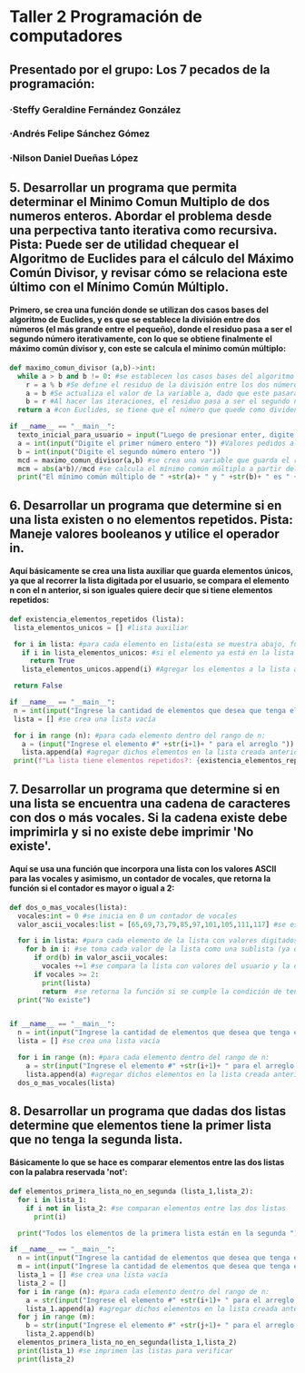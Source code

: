 # Taller 2 Programación de computadores
## Presentado por el grupo: Los 7 pecados de la programación:
### ·Steffy Geraldine Fernández González
### ·Andrés Felipe Sánchez Gómez 
### ·Nilson Daniel Dueñas López

## 5. Desarrollar un programa que permita determinar el Minimo Comun Multiplo de dos numeros enteros. Abordar el problema desde una perpectiva tanto iterativa como recursiva. Pista: Puede ser de utilidad chequear el Algoritmo de Euclides para el cálculo del Máximo Común Divisor, y revisar cómo se relaciona este último con el Mínimo Común Múltiplo.
#### Primero, se crea una función donde se utilizan dos casos bases del algoritmo de Euclides, y es que se establece la división entre dos números (el más grande entre el pequeño), donde el residuo pasa a ser el segundo número iterativamente, con lo que se obtiene finalmente el máximo común divisor y, con este se calcula el mínimo común múltiplo:
```python
def maximo_comun_divisor (a,b)->int:
  while a > b and b != 0: #se establecen los casos bases del algoritmo de Euclides
    r = a % b #Se define el residuo de la división entre los dos números enteros que digita el usuario
    a = b #Se actualiza el valor de la variable a, dado que este pasará a ser el segundo número iterativamente
    b = r #Al hacer las iteraciones, el residuo pasa a ser el segundo numero, es decir, el divisor
  return a #con Euclides, se tiene que el número que quede como dividendo cuando el residuo sea igual a 0, este será el maximo comun divisor.

if __name__ == "__main__":
  texto_inicial_para_usuario = input("Luego de presionar enter, digite dos números, el primero mayor que el segundo ")
  a = int(input("Digite el primer número entero ")) #Valores pedidos al usuario
  b = int(input("Digite el segundo número entero "))
  mcd = maximo_comun_divisor(a,b) #se crea una variable que guarda el retorno de la funcion del maximo comun divisor
  mcm = abs(a*b)//mcd #se calcula el mínimo común múltiplo a partir del máximo común divisor
  print("El mínimo común múltiplo de " +str(a)+ " y " +str(b)+ " es " +str(mcm))
  ```
 ## 6. Desarrollar un programa que determine si en una lista existen o no elementos repetidos. Pista: Maneje valores booleanos y utilice el operador in.
 #### Aquí básicamente se crea una lista auxiliar que guarda elementos únicos, ya que al recorrer la lista digitada por el usuario, se compara el elemento n con el n anterior, si son iguales quiere decir que si tiene elementos repetidos:
 ```python
 def existencia_elementos_repetidos (lista):
  lista_elementos_unicos = [] #lista auxiliar

  for i in lista: #para cada elemento en lista(esta se muestra abajo, fuera de la función)
    if i in lista_elementos_unicos: #si el elemento ya está en la lista auxiliar, hay elementos repetidos
      return True
    lista_elementos_unicos.append(i) #Agregar los elementos a la lista auxiliar

  return False

if __name__ == "__main__":
  n = int(input("Ingrese la cantidad de elementos que desea que tenga el arreglo ")) #se ingresa por teclado la cantidad que el usuario quiera
  lista = [] #se crea una lista vacía

  for i in range (n): #para cada elemento dentro del rango de n:
    a = (input("Ingrese el elemento #" +str(i+1)+ " para el arreglo "))  #preguntar qué elementos irán dentro del arreglo
    lista.append(a) #agregar dichos elementos en la lista creada anteriormente
  print(f"La lista tiene elementos repetidos?: {existencia_elementos_repetidos(lista)}")
  ```
## 7. Desarrollar un programa que determine si en una lista se encuentra una cadena de caracteres con dos o más vocales. Si la cadena existe debe imprimirla y si no existe debe imprimir 'No existe'.
#### Aquí se usa una función que incorpora una lista con los valores ASCII para las vocales y asimismo, un contador de vocales, que retorna la función si el contador es mayor o igual a 2:
```python
def dos_o_mas_vocales(lista):
  vocales:int = 0 #se inicia en 0 un contador de vocales
  valor_ascii_vocales:list = [65,69,73,79,85,97,101,105,111,117] #se establece una lista con los valores ASCII de las vocales minúsculas y mayúsculas

  for i in lista: #para cada elemento de la lista con valores digitados del usuario
    for b in i: #se toma cada valor de la lista como una sublista (ya que se ingresan como strings y estos son arreglos)
      if ord(b) in valor_ascii_vocales:
        vocales +=1 #se compara la lista con valores del usuario y la de valores ASCII
      if vocales >= 2:
        print(lista)
        return  #se retorna la función si se cumple la condición de tener dos o más vocales
  print("No existe")


if __name__ == "__main__":
  n = int(input("Ingrese la cantidad de elementos que desea que tenga el arreglo ")) #se ingresa por teclado la cantidad que el usuario quiera
  lista = [] #se crea una lista vacía

  for i in range (n): #para cada elemento dentro del rango de n:
    a = str(input("Ingrese el elemento #" +str(i+1)+ " para el arreglo "))  #preguntar qué elementos irán dentro del arreglo
    lista.append(a) #agregar dichos elementos en la lista creada anteriormente
  dos_o_mas_vocales(lista)
```
## 8. Desarrollar un programa que dadas dos listas determine que elementos tiene la primer lista que no tenga la segunda lista.
#### Básicamente lo que se hace es comparar elementos entre las dos listas con la palabra reservada 'not':
```python
def elementos_primera_lista_no_en_segunda (lista_1,lista_2):
  for i in lista_1:
    if i not in lista_2: #se comparan elementos entre las dos listas
      print(i)

  print("Todos los elementos de la primera lista están en la segunda ")

if __name__ == "__main__":
  n = int(input("Ingrese la cantidad de elementos que desea que tenga el arreglo 1 ")) #se ingresa por teclado la cantidad que el usuario quiera
  m = int(input("Ingrese la cantidad de elementos que desea que tenga el arreglo 2 "))
  lista_1 = [] #se crea una lista vacía
  lista_2 = []
  for i in range (n): #para cada elemento dentro del rango de n:
    a = str(input("Ingrese el elemento #" +str(i+1)+ " para el arreglo 1 "))  #preguntar qué elementos irán dentro del arreglo
    lista_1.append(a) #agregar dichos elementos en la lista creada anteriormente
  for j in range (m):
    b = str(input("Ingrese el elemento #" +str(j+1)+ " para el arreglo 2 "))
    lista_2.append(b)
  elementos_primera_lista_no_en_segunda(lista_1,lista_2)
  print(lista_1) #se imprimen las listas para verificar
  print(lista_2)
```


  
